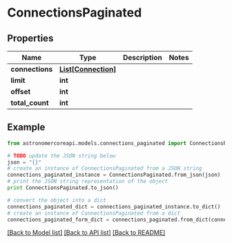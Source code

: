 # ConnectionsPaginated


## Properties
Name | Type | Description | Notes
------------ | ------------- | ------------- | -------------
**connections** | [**List[Connection]**](Connection.md) |  | 
**limit** | **int** |  | 
**offset** | **int** |  | 
**total_count** | **int** |  | 

## Example

```python
from astronomercoreapi.models.connections_paginated import ConnectionsPaginated

# TODO update the JSON string below
json = "{}"
# create an instance of ConnectionsPaginated from a JSON string
connections_paginated_instance = ConnectionsPaginated.from_json(json)
# print the JSON string representation of the object
print ConnectionsPaginated.to_json()

# convert the object into a dict
connections_paginated_dict = connections_paginated_instance.to_dict()
# create an instance of ConnectionsPaginated from a dict
connections_paginated_form_dict = connections_paginated.from_dict(connections_paginated_dict)
```
[[Back to Model list]](../README.md#documentation-for-models) [[Back to API list]](../README.md#documentation-for-api-endpoints) [[Back to README]](../README.md)


